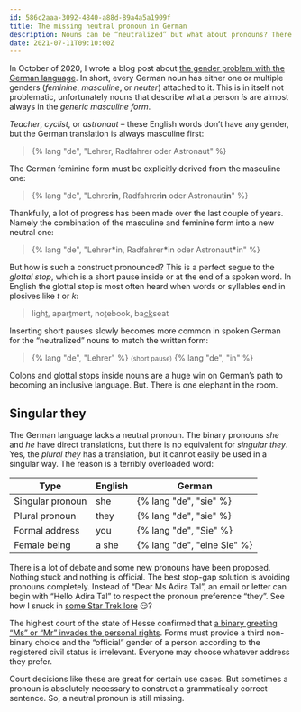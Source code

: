 ```yaml
---
id: 586c2aaa-3092-4840-a88d-89a4a5a1909f
title: The missing neutral pronoun in German
description: Nouns can be “neutralized” but what about pronouns? There is a non-binary one missing in German.
date: 2021-07-11T09:10:00Z
---
```


In October of 2020, I wrote a blog post about [the gender problem with the German language](../german-language-and-gender/). In short, every German noun has either one or multiple genders (_feminine_, _masculine_, or _neuter_) attached to it. This is in itself not problematic, unfortunately nouns that describe what a person _is_ are almost always in the _generic masculine form_.

_Teacher_, _cyclist_, or _astronaut_ – these English words don’t have any gender, but the German translation is always masculine first:

> {% lang "de", "Lehrer, Radfahrer oder Astronaut" %}

The German feminine form must be explicitly derived from the masculine one:

> {% lang "de", "Lehrer**in**, Radfahrer**in** oder Astronaut**in**" %}

Thankfully, a lot of progress has been made over the last couple of years. Namely the combination of the masculine and feminine form into a new neutral one:

> {% lang "de", "Lehrer<strong>&ast;</strong>in, Radfahrer<strong>&ast;</strong>in oder Astronaut<strong>&ast;</strong>in" %}

But how is such a construct pronounced? This is a perfect segue to the _glottal stop_, which is a short pause inside or at the end of a spoken word. In English the glottal stop is most often heard when words or syllables end in plosives like _t_ or _k_:

> ligh<u>t</u>, apar<u>t</u>ment, no<u>t</u>ebook, ba<u>ck</u>seat

Inserting short pauses slowly becomes more common in spoken German for the “neutralized” nouns to match the written form:

> {% lang "de", "Lehrer" %} <small>(short pause)</small> {% lang "de", "in" %}

Colons and glottal stops inside nouns are a huge win on German’s path to becoming an inclusive language. But. There is one elephant in the room.

## Singular they

The German language lacks a neutral pronoun. The binary pronouns _she_ and _he_ have direct translations, but there is no equivalent for _singular they_. Yes, the _plural they_ has a translation, but it cannot easily be used in a singular way. The reason is a terribly overloaded word:

| Type             | English | German                      |
|------------------|---------|-----------------------------|
| Singular pronoun | she     | {% lang "de", "sie" %}      |
| Plural pronoun   | they    | {% lang "de", "sie" %}      |
| Formal address   | you     | {% lang "de", "Sie" %}      |
| Female being     | a she   | {% lang "de", "eine Sie" %} |

There is a lot of debate and some new pronouns have been proposed. Nothing stuck and nothing is official. The best stop-gap solution is avoiding pronouns completely. Instead of “Dear Ms Adira Tal”, an email or letter can begin with “Hello Adira Tal” to respect the pronoun preference “they”. See how I snuck in [some Star Trek lore](https://memory-alpha.fandom.com/wiki/Adira_Tal) 😏?

The highest court of the state of Hesse confirmed that [a binary greeting “Ms” or “Mr” invades the personal rights](https://ordentliche-gerichtsbarkeit.hessen.de/pressemitteilungen/obligatorische-angabe-von-%E2%80%9Eherr%E2%80%9C-oder-%E2%80%9Efrau%E2%80%9C-verletzt-person-mit-nicht-bin%C3%A4rer). Forms must provide a third non-binary choice and the “official” gender of a person according to the registered civil status is irrelevant. Everyone may choose whatever address they prefer.

Court decisions like these are great for certain use cases. But sometimes a pronoun is absolutely necessary to construct a grammatically correct sentence. So, a neutral pronoun is still missing.
